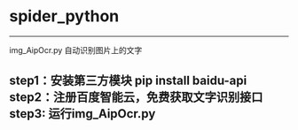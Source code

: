 # spider_python

--------------------------------------
img_AipOcr.py  自动识别图片上的文字

step1：安装第三方模块 pip install baidu-api
step2：注册百度智能云，免费获取文字识别接口
step3: 运行img_AipOcr.py
--------------------------------------